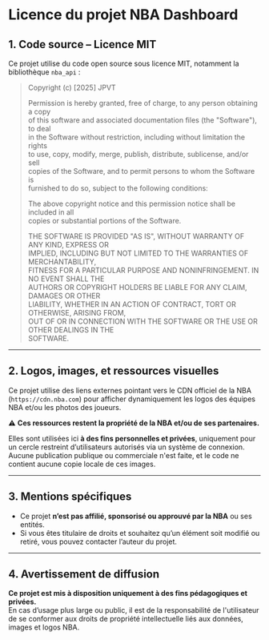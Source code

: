 # Licence du projet NBA Dashboard

## 1. Code source – Licence MIT

Ce projet utilise du code open source sous licence MIT, notamment la bibliothèque `nba_api` :

> Copyright (c) [2025] JPVT  
> 
> Permission is hereby granted, free of charge, to any person obtaining a copy  
> of this software and associated documentation files (the "Software"), to deal  
> in the Software without restriction, including without limitation the rights  
> to use, copy, modify, merge, publish, distribute, sublicense, and/or sell  
> copies of the Software, and to permit persons to whom the Software is  
> furnished to do so, subject to the following conditions:  
>
> The above copyright notice and this permission notice shall be included in all  
> copies or substantial portions of the Software.  
>
> THE SOFTWARE IS PROVIDED "AS IS", WITHOUT WARRANTY OF ANY KIND, EXPRESS OR  
> IMPLIED, INCLUDING BUT NOT LIMITED TO THE WARRANTIES OF MERCHANTABILITY,  
> FITNESS FOR A PARTICULAR PURPOSE AND NONINFRINGEMENT. IN NO EVENT SHALL THE  
> AUTHORS OR COPYRIGHT HOLDERS BE LIABLE FOR ANY CLAIM, DAMAGES OR OTHER  
> LIABILITY, WHETHER IN AN ACTION OF CONTRACT, TORT OR OTHERWISE, ARISING FROM,  
> OUT OF OR IN CONNECTION WITH THE SOFTWARE OR THE USE OR OTHER DEALINGS IN THE  
> SOFTWARE.

---

## 2. Logos, images, et ressources visuelles

Ce projet utilise des liens externes pointant vers le CDN officiel de la NBA (`https://cdn.nba.com`) pour afficher dynamiquement les logos des équipes NBA et/ou les photos des joueurs.

⚠️ **Ces ressources restent la propriété de la NBA et/ou de ses partenaires.**

Elles sont utilisées ici **à des fins personnelles et privées**, uniquement pour un cercle restreint d’utilisateurs autorisés via un système de connexion.  
Aucune publication publique ou commerciale n'est faite, et le code ne contient aucune copie locale de ces images.

---

## 3. Mentions spécifiques

- Ce projet **n’est pas affilié, sponsorisé ou approuvé par la NBA** ou ses entités.
- Si vous êtes titulaire de droits et souhaitez qu’un élément soit modifié ou retiré, vous pouvez contacter l’auteur du projet.

---

## 4. Avertissement de diffusion

**Ce projet est mis à disposition uniquement à des fins pédagogiques et privées.**  
En cas d’usage plus large ou public, il est de la responsabilité de l'utilisateur de se conformer aux droits de propriété intellectuelle liés aux données, images et logos NBA.
